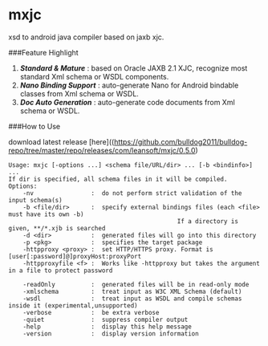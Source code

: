 mxjc
====

xsd to android java compiler based on jaxb xjc.


###Feature Highlight
1. ***Standard & Mature*** : based on Oracle JAXB 2.1 XJC, recognize most standard Xml schema or WSDL components.
2. ***Nano Binding Support*** : auto-generate Nano for Android bindable classes from Xml schema or WSDL.
3. ***Doc Auto Generation*** : auto-generate code documents from Xml schema or WSDL.


###How to Use

download latest release [here]((https://github.com/bulldog2011/bulldog-repo/tree/master/repo/releases/com/leansoft/mxjc/0.5.0)

	Usage: mxjc [-options ...] <schema file/URL/dir> ... [-b <bindinfo>] ...  
	If dir is specified, all schema files in it will be compiled.  
	Options:  
	    -nv                :  do not perform strict validation of the input schema(s)  
	    -b <file/dir>      :  specify external bindings files (each <file> must have its own -b)  
	                                               If a directory is given, **/*.xjb is searched  
	    -d <dir>           :  generated files will go into this directory  
	    -p <pkg>           :  specifies the target package  
	    -httpproxy <proxy> :  set HTTP/HTTPS proxy. Format is [user[:password]@]proxyHost:proxyPort  
	    -httpproxyfile <f> :  Works like -httpproxy but takes the argument in a file to protect password  
	
	    -readOnly          :  generated files will be in read-only mode  
	    -xmlschema         :  treat input as W3C XML Schema (default)  
	    -wsdl              :  treat input as WSDL and compile schemas inside it (experimental,unsupported)  
	    -verbose           :  be extra verbose  
	    -quiet             :  suppress compiler output  
	    -help              :  display this help message  
	    -version           :  display version information  
